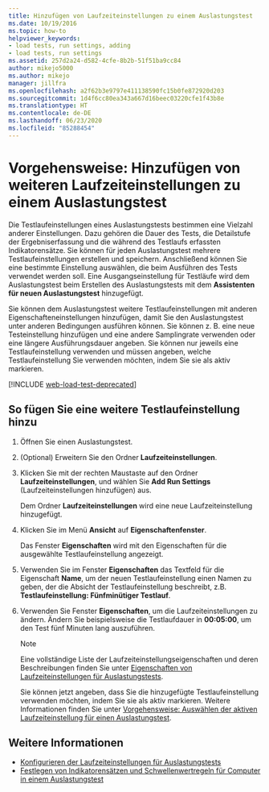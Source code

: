 ```yaml
---
title: Hinzufügen von Laufzeiteinstellungen zu einem Auslastungstest
ms.date: 10/19/2016
ms.topic: how-to
helpviewer_keywords:
- load tests, run settings, adding
- load tests, run settings
ms.assetid: 257d2a24-d582-4cfe-8b2b-51f51ba9cc84
author: mikejo5000
ms.author: mikejo
manager: jillfra
ms.openlocfilehash: a2f62b3e9797e411138590fc15b0fe872920d203
ms.sourcegitcommit: 1d4f6cc80ea343a667d16beec03220cfe1f43b8e
ms.translationtype: HT
ms.contentlocale: de-DE
ms.lasthandoff: 06/23/2020
ms.locfileid: "85288454"
---
```

# <a name="how-to-add-additional-run-settings-to-a-load-test"></a>Vorgehensweise: Hinzufügen von weiteren Laufzeiteinstellungen zu einem Auslastungstest

Die Testlaufeinstellungen eines Auslastungstests bestimmen eine Vielzahl anderer Einstellungen. Dazu gehören die Dauer des Tests, die Detailstufe der Ergebniserfassung und die während des Testlaufs erfassten Indikatorensätze. Sie können für jeden Auslastungstest mehrere Testlaufeinstellungen erstellen und speichern. Anschließend können Sie eine bestimmte Einstellung auswählen, die beim Ausführen des Tests verwendet werden soll. Eine Ausgangseinstellung für Testläufe wird dem Auslastungstest beim Erstellen des Auslastungstests mit dem **Assistenten für neuen Auslastungstest** hinzugefügt.

Sie können dem Auslastungstest weitere Testlaufeinstellungen mit anderen Eigenschafteneinstellungen hinzufügen, damit Sie den Auslastungstest unter anderen Bedingungen ausführen können. Sie können z. B. eine neue Testeinstellung hinzufügen und eine andere Samplingrate verwenden oder eine längere Ausführungsdauer angeben. Sie können nur jeweils eine Testlaufeinstellung verwenden und müssen angeben, welche Testlaufeinstellung Sie verwenden möchten, indem Sie sie als aktiv markieren.

[!INCLUDE [web-load-test-deprecated](includes/web-load-test-deprecated.md)]

## <a name="to-add-another-run-setting"></a>So fügen Sie eine weitere Testlaufeinstellung hinzu

1. Öffnen Sie einen Auslastungstest.

2. (Optional) Erweitern Sie den Ordner **Laufzeiteinstellungen**.

3. Klicken Sie mit der rechten Maustaste auf den Ordner **Laufzeiteinstellungen**, und wählen Sie **Add Run Settings** (Laufzeiteinstellungen hinzufügen) aus.

     Dem Ordner **Laufzeiteinstellungen** wird eine neue Laufzeiteinstellung hinzugefügt.

4. Klicken Sie im Menü **Ansicht** auf **Eigenschaftenfenster**.

     Das Fenster **Eigenschaften** wird mit den Eigenschaften für die ausgewählte Testlaufeinstellung angezeigt.

5. Verwenden Sie im Fenster **Eigenschaften** das Textfeld für die Eigenschaft **Name**, um der neuen Testlaufeinstellung einen Namen zu geben, der die Absicht der Testlaufeinstellung beschreibt, z.B. **Testlaufeinstellung: Fünfminütiger Testlauf**.

6. Verwenden Sie Fenster **Eigenschaften**, um die Laufzeiteinstellungen zu ändern. Ändern Sie beispielsweise die Testlaufdauer in **00:05:00**, um den Test fünf Minuten lang auszuführen.

    > [!NOTE]
    > Eine vollständige Liste der Laufzeiteinstellungseigenschaften und deren Beschreibungen finden Sie unter [Eigenschaften von Laufzeiteinstellungen für Auslastungstests](../test/load-test-run-settings-properties.md).

     Sie können jetzt angeben, dass Sie die hinzugefügte Testlaufeinstellung verwenden möchten, indem Sie sie als aktiv markieren. Weitere Informationen finden Sie unter [Vorgehensweise: Auswählen der aktiven Laufzeiteinstellung für einen Auslastungstest](../test/how-to-select-the-active-run-setting-for-a-load-test.md).

## <a name="see-also"></a>Weitere Informationen

- [Konfigurieren der Laufzeiteinstellungen für Auslastungstests](../test/configure-load-test-run-settings.md)
- [Festlegen von Indikatorensätzen und Schwellenwertregeln für Computer in einem Auslastungstest](../test/specify-counter-sets-and-threshold-rules-for-load-testing.md)
